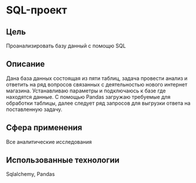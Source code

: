 # SQL-проект
## Цель
Проанализировать базу данный с помощю SQL  
## Описание
Дана база данных состоящая из пяти таблиц, задача провести анализ и ответить на ряд вопросов связанных с деятельностью нового интернет магазина.
Устанавливаю параметры и подключаюсь к базе где находятся данные. С помощью Pandas загружаю требуемые для обработки таблицы, далее следует ряд запросов для выгрузки ответа на поставленную задачу.
## Сфера применения 
Все аналитические исследования 
## Использованные технологии 
Sqlalchemy, Pandas



